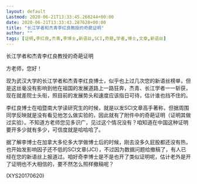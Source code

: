 ```yaml
---
layout: default
Lastmod: 2020-06-21T13:33:45.268244+00:00
date: 2020-06-21T13:33:43.287628+00:00
title: "长江学者和杰青李红良教授的奇葩证明"
author: ""
tags: [证明,李红良,杰青,李博士,新语丝,SCI,奇葩,学者,博士,文章,新语丝]
---
```


长江学者和杰青李红良教授的奇葩证明

方老师，您好！

现为武汉大学的长江学者和杰青李红良博士，似乎也上过几次您的新语丝榜单，但是这丝毫没有影响到他在祖国的发展道路上一路狂奔，杰青、长江学者一一斩获，现在就差院士头衔，照目前的发展势头和速度应该指日可待，估计谁也挡不住的。

李红良博士在咱暨南大学读研究生的时候，就是以发SCI文章高手著称，但据周围同学反映就是没有看见他怎么做实验的，因此就有了附件中的奇葩证明（证明其做过实验）。不知道方老师您见多识广，见过这个情况没有？咱知道在中国这种证明要开多少就有多少，可信度就是哈哈哈了。

据了解李博士在加拿大多伦多大学做博士后的时候，刚去没多久屁股都还没有热，也开始发影响因子还不低的SCI文章(JCI），不过因为数据问题给撤稿了，有人已经在您的新语丝上报道过。咱好奇李博士是不是也开了类似证明呢，估计老外是开了证明也不大相信的，要不然怎么照样撤稿呢？

(XYS20170620)

